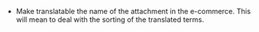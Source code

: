 - Make translatable the name of the attachment in the e-commerce. This
  will mean to deal with the sorting of the translated terms.
